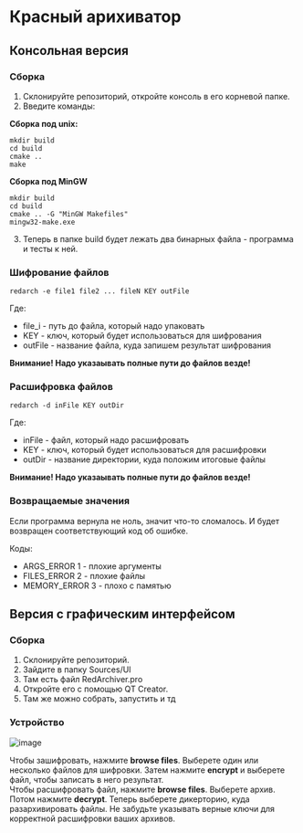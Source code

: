 # Красный арихиватор

## Консольная версия

### Сборка

1. Склонируйте репозиторий, откройте консоль в его корневой папке.
2. Введите команды:   

**Сборка под unix:**
```
mkdir build
cd build
cmake ..
make
```
**Сборка под MinGW**
```
mkdir build
cd build
cmake .. -G "MinGW Makefiles"
mingw32-make.exe
```
3. Теперь в папке build будет лежать два бинарных файла - программа и тесты к ней.

### Шифрование файлов

```
redarch -e file1 file2 ... fileN KEY outFile
```

Где:

* file_i - путь до файла, который надо упаковать
* KEY - ключ, который будет использоваться для шифрования
* outFile - название файла, куда запишем результат шифрования

**Внимание! Надо указаывать полные пути до файлов везде!**

### Расшифровка файлов

```
redarch -d inFile KEY outDir 
```

Где:

* inFile - файл, который надо расшифровать
* KEY - ключ, который будет использоваться для расшифровки
* outDir - название директории, куда положим итоговые файлы

**Внимание! Надо указаывать полные пути до файлов везде!**

### Возвращаемые значения

Если программа вернула не ноль, значит что-то сломалось.
И будет возвращен соответствующий код об ошибке.

Коды:

* ARGS_ERROR 1 - плохие аргументы
* FILES_ERROR 2 - плохие файлы
* MEMORY_ERROR 3 - плохо с памятью

## Версия с графическим интерфейсом

### Сборка

1. Склонируйте репозиторий.
2. Зайдите в папку Sources/UI
3. Там есть файл RedArchiver.pro
4. Откройте его с помощью QT Creator.
5. Там же можно собрать, запустить и тд

### Устройство

![image](https://user-images.githubusercontent.com/25401699/203058266-e19e9fe9-9317-4b48-8f66-e87bc621c511.png)

Чтобы зашифровать, нажмите **browse files**. Выберете один или несколько файлов для шифровки. Затем нажмите **encrypt** и выберете файл,
чтобы записать в него результат.      
Чтобы расшифровать файл, нажмите **browse files**. Выберете архив. Потом нажмите **decrypt**. Теперь выберете дикерторию, куда разархивировать файлы.
Не забудьте указывать верные ключи для корректной расшифровки ваших архивов.
